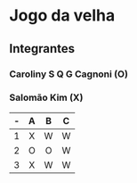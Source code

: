 # Jogo da velha
## Integrantes
### Caroliny S Q G Cagnoni (O)
### Salomão Kim (X)


| -  |  A     | B     | C     |
| -- | :---:  | :---: | :---: |
| 1  | X      | W     | W     |
| 2  | O      | O     | W     |
| 3  | X      | W     | W     
